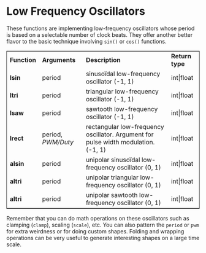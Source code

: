 # Low Frequency Oscillators

These functions are implementing low-frequency oscillators whose period is based on a selectable number of clock beats. They offer another better flavor to the basic technique involving `sin()` or `cos()` functions. 

<table border="2" cellspacing="0" cellpadding="6" rules="groups" frame="hsides">

<colgroup>

<col  class="org-left" />

<col  class="org-left" />

<col  class="org-left" />

<col  class="org-left" />
</colgroup>
<tbody>
<tr>
<td class="org-left"><b>Function</b></td>
<td class="org-left"><b>Arguments</b></td>
<td class="org-left"><b>Description</b></td>
<td class="org-left"><b>Return type</b></td>
</tr>


<tr>
<td class="org-left"><b>lsin</b></td>
<td class="org-left">period</td>
<td class="org-left">sinusoïdal low-frequency oscillator (-1, 1)</td>
<td class="org-left">int|float</td>
</tr>


<tr>
<td class="org-left"><b>ltri</b></td>
<td class="org-left">period</td>
<td class="org-left">triangular low-frequency oscillator (-1, 1)</td>
<td class="org-left">int|float</td>
</tr>

<tr>
<td class="org-left"><b>lsaw</b></td>
<td class="org-left">period</td>
<td class="org-left">sawtooth low-frequency oscillator (-1, 1)</td>
<td class="org-left">int|float</td>
</tr>

<tr>
<td class="org-left"><b>lrect</b></td>
<td class="org-left">period, <em>PWM/Duty</em></td>
<td class="org-left">rectangular low-frequency oscillator. Argument for pulse width modulation. (-1, 1)</td>
<td class="org-left">int|float</td>
</tr>

<tr>
<td class="org-left"><b>alsin</b></td>
<td class="org-left">period</td>
<td class="org-left">unipolar sinusoïdal low-frequency oscillator (0, 1)</td>
<td class="org-left">int|float</td>
</tr>


<tr>
<td class="org-left"><b>altri</b></td>
<td class="org-left">period</td>
<td class="org-left">unipolar triangular low-frequency oscillator (0, 1)</td>
<td class="org-left">int|float</td>
</tr>


<tr>
<td class="org-left"><b>altri</b></td>
<td class="org-left">period</td>
<td class="org-left">unipolar sawtooth low-frequency oscillator (0, 1)</td>
<td class="org-left">int|float</td>
</tr>

</tbody>
</table>

Remember that you can do math operations on these oscillators such as clamping (`clamp`), scaling (`scale`), etc. You can also pattern the `period` or `pwm` for extra weirdness or for doing custom shapes. Folding and wrapping operations can be very useful to generate interesting shapes on a large time scale. 
